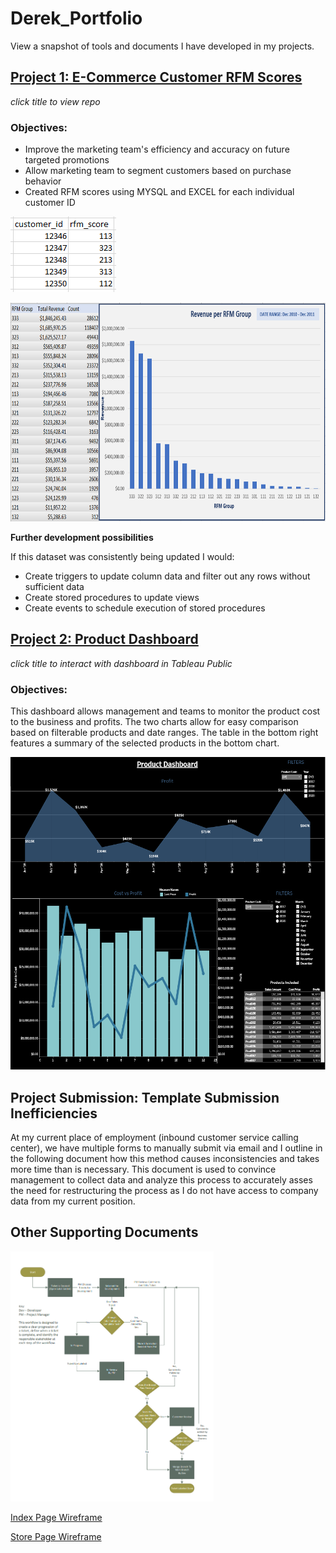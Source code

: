 # Derek_Portfolio
View a snapshot of tools and documents I have developed in my projects. 


## [Project 1: E-Commerce Customer RFM Scores](https://github.com/frankd123/RFM_Scores)
*click title to view repo*

### Objectives:
* Improve the marketing team's efficiency and accuracy on future targeted promotions
* Allow marketing team to segment customers based on purchase behavior
* Created RFM scores using MYSQL and EXCEL for each individual customer ID

![](images/rfm-scores-view.PNG)

<img src="images/revenue-per-rfm-group.PNG" height=350 >

**Further development possibilities**

If this dataset was consistently being updated I would:
* Create triggers to update column data and filter out any rows without sufficient data
* Create stored procedures to update views
* Create events to schedule execution of stored procedures

## [Project 2: Product Dashboard](https://public.tableau.com/views/ProductDashboard_16314197128400/Dashboard1?:language=en-US&:display_count=n&:origin=viz_share_link)
*click title to interact with dashboard in Tableau Public*

### Objectives:
This dashboard allows management and teams to monitor the product cost to the business and profits. The two charts allow for easy comparison based on filterable products and date ranges. The table in the bottom right features a summary of the selected products in the bottom chart. 

<img src="images/Product-Dashboard-screenshot.PNG" height=500 >


## Project Submission: Template Submission Inefficiencies

At my current place of employment (inbound customer service calling center), we have multiple forms to manually submit via email and I outline in the following document how this method causes inconsistencies and takes more time than is necessary. This document is used to convince management to collect data and analyze this process to accurately asses the need for restructuring the process as I do not have access to company data from my current position. 




## Other Supporting Documents
<img src="images/LCL-Workflow.PNG" height=400 >

[Index Page Wireframe](https://github.com/frankd123/Derek_Portfolio/blob/main/images/LCL%20Knife%20Index%20Layout%201.3.pdf)

[Store Page Wireframe](https://github.com/frankd123/Derek_Portfolio/blob/main/images/LCL%20Knife%20Store%20Page%20Layout%201.5.pdf)
